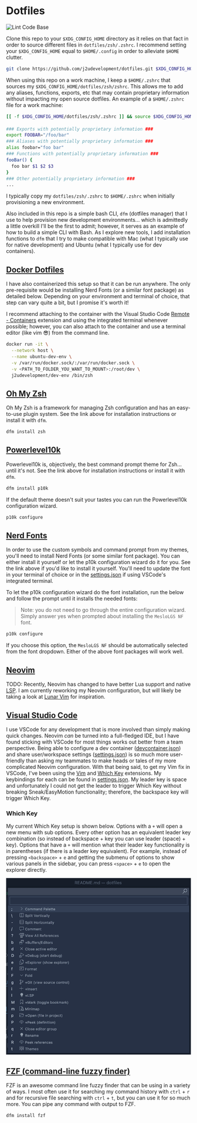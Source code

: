 # Dotfiles

![Lint Code Base](https://github.com/j2udevelopment/dotfiles/workflows/Lint%20Code%20Base/badge.svg)

Clone this repo to your `$XDG_CONFIG_HOME` directory as it relies on that fact
in order to source different files in `dotfiles/zsh/.zshrc`. I recommend setting
your `$XDG_CONFIG_HOME` equal to `$HOME/.config` in order to alleviate `$HOME`
clutter.

```zsh
git clone https://github.com/j2udevelopment/dotfiles.git $XDG_CONFIG_HOME
```

When using this repo on a work machine, I keep a `$HOME/.zshrc` that sources my
`$XDG_CONFIG_HOME/dotfiles/zsh/zshrc`. This allows me to add any aliases,
functions, exports, etc that may contain proprietary information without
impacting my open source dotfiles. An example of a `$HOME/.zshrc` file for a
work machine:

```zsh
[[ -f $XDG_CONFIG_HOME/dotfiles/zsh/.zshrc ]] && source $XDG_CONFIG_HOME/dotfiles/zsh/.zshrc

### Exports with potentially proprietary information ###
export FOOBAR="/foo/bar"
### Aliases with potentially proprietary information ###
alias foobar="foo bar"
### Functions with potentially proprietary information ###
fooBar() {
  foo bar $1 $2 $3
}
### Other potentially proprietary information ###
...
```

I typically copy my `dotfiles/zsh/.zshrc` to `$HOME/.zshrc` when initially
provisioning a new environment.

Also included in this repo is a simple bash CLI, `dfm` (dotfiles manager) that I
use to help provision new development environments... which is admittedly a
little overkill I'll be the first to admit; however, it serves as an example of
how to build a simple CLI with Bash. As I explore new tools, I add installation
functions to `dfm` that I try to make compatible with Mac (what I typically use
for native development) and Ubuntu (what I typically use for dev containers).

## [Docker Dotfiles](https://hub.docker.com/repository/docker/j2udevelopment/dev-env)

I have also containerized this setup so that it can be run anywhere. The only
pre-requisite would be installing Nerd Fonts (or a similar font package) as
detailed below. Depending on your environment and terminal of choice, that step
can vary quite a bit, but I promise it's worth it!

I recommend attaching to the container with the Visual Studio Code
[Remote - Containers](https://marketplace.visualstudio.com/items?itemName=ms-vscode-remote.remote-containers)
extension and using the integrated terminal whenever possible; however, you can
also attach to the container and use a terminal editor (like vim 😎) from the
command line.

```bash
docker run -it \
  --network host \
  --name ubuntu-dev-env \
  -v /var/run/docker.sock/:/var/run/docker.sock \
  -v <PATH_TO_FOLDER_YOU_WANT_TO_MOUNT>:/root/dev \
  j2udevelopment/dev-env /bin/zsh
```

## [Oh My Zsh](https://ohmyz.sh/)

Oh My Zsh is a framework for managing Zsh configuration and has an easy-to-use
plugin system. See the link above for installation instructions or install it
with `dfm`.

```zsh
dfm install zsh
```

## [Powerlevel10k](https://github.com/romkatv/powerlevel10k)

Powerlevel10k is, objectively, the best command prompt theme for Zsh... until
it's not. See the link above for installation instructions or install it with
`dfm`.

```zsh
dfm install p10k
```

If the default theme doesn't suit your tastes you can run the Powerlevel10k
configuration wizard.

```zsh
p10k configure
```

## [Nerd Fonts](https://github.com/ryanoasis/nerd-fonts)

In order to use the custom symbols and command prompt from my themes, you'll
need to install Nerd Fonts (or some similar font package). You can either
install it yourself or let the p10k configuration wizard do it for you. See the
link above if you'd like to install it yourself. You'll need to update the font
in your terminal of choice or in the
[settings.json](dotfiles/vscode/settings.json) if using VSCode's integrated
terminal.

To let the p10k configuration wizard do the font installation, run the below and
follow the prompt until it installs the needed fonts:

> Note: you do not need to go through the entire configuration wizard. Simply
> answer yes when prompted about installing the `MesloLGS NF` font.

```zsh
p10k configure
```

If you choose this option, the `MesloLGS NF` should be automatically selected
from the font dropdown. Either of the above font packages will work well.

## [Neovim](https://neovim.io/)

TODO: Recently, Neovim has changed to have better Lua support and native
[LSP](https://neovim.io/doc/user/lsp.html). I am currently reworking my Neovim
configuration, but will likely be taking a look at
[Lunar Vim](https://github.com/LunarVim/LunarVim) for inspiration.

## [Visual Studio Code](https://code.visualstudio.com/)

I use VSCode for any development that is more involved than simply making quick
changes. Neovim _can_ be turned into a full-fledged IDE, but I have found
sticking with VSCode for most things works out better from a team perspective.
Being able to configure a dev container
([devcontainer.json](https://code.visualstudio.com/docs/remote/devcontainerjson-reference))
and share user/workspace settings
([settings.json](https://code.visualstudio.com/docs/getstarted/settings#_settings-file-locations))
is so much more user-friendly than asking my teammates to make heads or tales of
my more complicated Neovim configuration. With that being said, to get my Vim
fix in VSCode, I've been using the
[Vim](https://marketplace.visualstudio.com/items?itemName=vscodevim.vim) and
[Which Key](https://marketplace.visualstudio.com/items?itemName=VSpaceCode.whichkey)
extensions. My keybindings for each can be found in
[settings.json](dotfiles/vscode/settings.json). My leader key is space and
unfortunately I could not get the leader to trigger Which Key without breaking
Sneak/EasyMotion functionality; therefore, the backspace key will trigger Which
Key.

### Which Key

My current Which Key setup is shown below. Options with a `+` will open a new
menu with sub options. Every other option has an equivalent leader key
combination (so instead of backspace + key you can use leader (space) + key).
Options that have a `+` will mention what their leader key functionality is in
parentheses (if there is a leader key equivalent). For example, instead of
pressing `<backspace>` + `e` and getting the submenu of options to show various
panels in the sidebar, you can press `<space>` + `e` to open the explorer
directly.

![whichkey](assets/whichkey-example.png)

## [FZF (command-line fuzzy finder)](https://github.com/junegunn/fzf)

FZF is an awesome command line fuzzy finder that can be using in a variety of
ways. I most often use it for searching my command history with `ctrl` + `r` and
for recursive file searching with `ctrl` + `t`, but you can use it for so much
more. You can pipe any command with output to FZF.

```zsh
dfm install fzf
```
